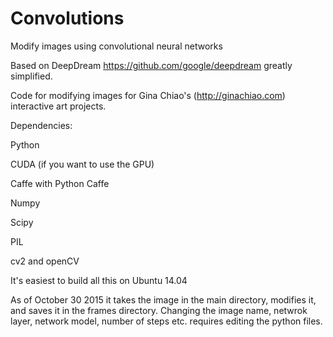 # Convolutions
Modify images using convolutional neural networks

Based on DeepDream https://github.com/google/deepdream greatly simplified.

Code for modifying images for Gina Chiao's (http://ginachiao.com) interactive art projects.

Dependencies:

  Python

  CUDA (if you want to use the GPU)
  
  Caffe with Python Caffe
  
  Numpy
  
  Scipy
  
  PIL
  
  cv2 and openCV
  
  It's easiest to build all this on Ubuntu 14.04
  
  
As of October 30 2015 it takes the image in the main directory, modifies it, and saves it in the frames directory.  Changing the image name, netwrok layer, network model, number of steps etc. requires editing the python files.

